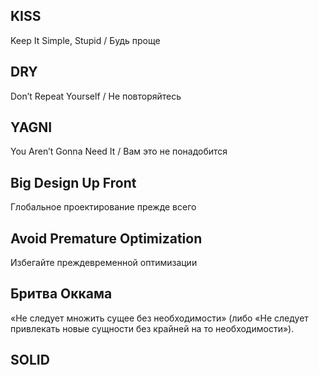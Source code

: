 ## KISS
Keep It Simple, Stupid / Будь проще
## DRY
Don’t Repeat Yourself / Не повторяйтесь
## YAGNI
You Aren’t Gonna Need It / Вам это не понадобится
## Big Design Up Front
Глобальное проектирование прежде всего
## Avoid Premature Optimization
Избегайте преждевременной оптимизации
## Бритва Оккама
«Не следует множить сущее без необходимости» (либо «Не следует привлекать новые сущности без крайней на то необходимости»).
## SOLID